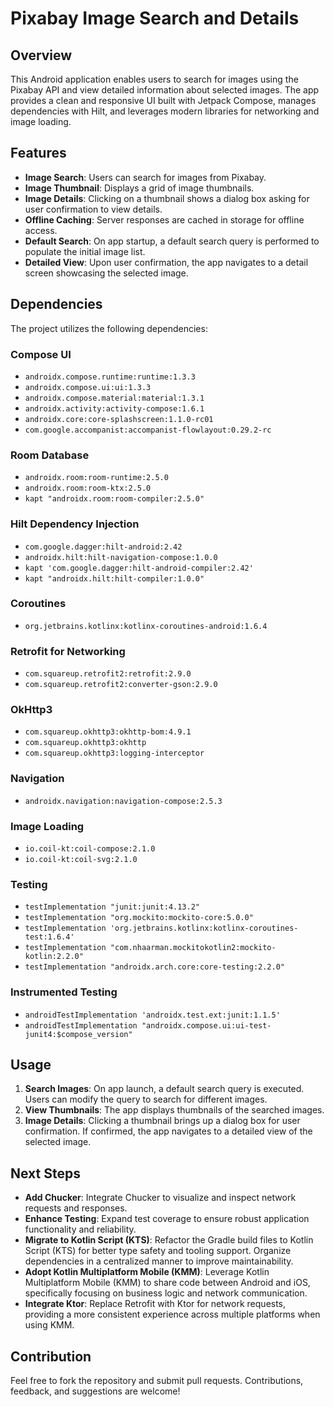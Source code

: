# Pixabay Image Search and Details

## Overview

This Android application enables users to search for images using the Pixabay API and view detailed information about selected images. The app provides a clean and responsive UI built with Jetpack Compose, manages dependencies with Hilt, and leverages modern libraries for networking and image loading.

## Features

- **Image Search**: Users can search for images from Pixabay.
- **Image Thumbnail**: Displays a grid of image thumbnails.
- **Image Details**: Clicking on a thumbnail shows a dialog box asking for user confirmation to view details.
- **Offline Caching**: Server responses are cached in storage for offline access.
- **Default Search**: On app startup, a default search query is performed to populate the initial image list.
- **Detailed View**: Upon user confirmation, the app navigates to a detail screen showcasing the selected image.

## Dependencies

The project utilizes the following dependencies:

### Compose UI
- `androidx.compose.runtime:runtime:1.3.3`
- `androidx.compose.ui:ui:1.3.3`
- `androidx.compose.material:material:1.3.1`
- `androidx.activity:activity-compose:1.6.1`
- `androidx.core:core-splashscreen:1.1.0-rc01`
- `com.google.accompanist:accompanist-flowlayout:0.29.2-rc`

### Room Database
- `androidx.room:room-runtime:2.5.0`
- `androidx.room:room-ktx:2.5.0`
- `kapt "androidx.room:room-compiler:2.5.0"`

### Hilt Dependency Injection
- `com.google.dagger:hilt-android:2.42`
- `androidx.hilt:hilt-navigation-compose:1.0.0`
- `kapt 'com.google.dagger:hilt-android-compiler:2.42'`
- `kapt "androidx.hilt:hilt-compiler:1.0.0"`

### Coroutines
- `org.jetbrains.kotlinx:kotlinx-coroutines-android:1.6.4`

### Retrofit for Networking
- `com.squareup.retrofit2:retrofit:2.9.0`
- `com.squareup.retrofit2:converter-gson:2.9.0`

### OkHttp3
- `com.squareup.okhttp3:okhttp-bom:4.9.1`
- `com.squareup.okhttp3:okhttp`
- `com.squareup.okhttp3:logging-interceptor`

### Navigation
- `androidx.navigation:navigation-compose:2.5.3`

### Image Loading
- `io.coil-kt:coil-compose:2.1.0`
- `io.coil-kt:coil-svg:2.1.0`

### Testing
- `testImplementation "junit:junit:4.13.2"`
- `testImplementation "org.mockito:mockito-core:5.0.0"`
- `testImplementation 'org.jetbrains.kotlinx:kotlinx-coroutines-test:1.6.4'`
- `testImplementation "com.nhaarman.mockitokotlin2:mockito-kotlin:2.2.0"`
- `testImplementation "androidx.arch.core:core-testing:2.2.0"`

### Instrumented Testing
- `androidTestImplementation 'androidx.test.ext:junit:1.1.5'`
- `androidTestImplementation "androidx.compose.ui:ui-test-junit4:$compose_version"`

## Usage

1. **Search Images**: On app launch, a default search query is executed. Users can modify the query to search for different images.
2. **View Thumbnails**: The app displays thumbnails of the searched images.
3. **Image Details**: Clicking a thumbnail brings up a dialog box for user confirmation. If confirmed, the app navigates to a detailed view of the selected image.

## Next Steps

- **Add Chucker**: Integrate Chucker to visualize and inspect network requests and responses.
- **Enhance Testing**: Expand test coverage to ensure robust application functionality and reliability.
- **Migrate to Kotlin Script (KTS)**: Refactor the Gradle build files to Kotlin Script (KTS) for better type safety and tooling support. Organize dependencies in a centralized manner to improve maintainability.
- **Adopt Kotlin Multiplatform Mobile (KMM)**: Leverage Kotlin Multiplatform Mobile (KMM) to share code between Android and iOS, specifically focusing on business logic and network communication.
- **Integrate Ktor**: Replace Retrofit with Ktor for network requests, providing a more consistent experience across multiple platforms when using KMM.

## Contribution

Feel free to fork the repository and submit pull requests. Contributions, feedback, and suggestions are welcome!